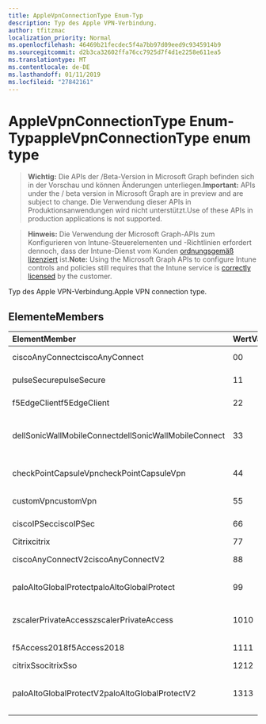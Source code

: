 ```yaml
---
title: AppleVpnConnectionType Enum-Typ
description: Typ des Apple VPN-Verbindung.
author: tfitzmac
localization_priority: Normal
ms.openlocfilehash: 46469b21fecdec5f4a7bb97d09eed9c9345914b9
ms.sourcegitcommit: d2b3ca32602ffa76cc7925d7f4d1e2258e611ea5
ms.translationtype: MT
ms.contentlocale: de-DE
ms.lasthandoff: 01/11/2019
ms.locfileid: "27842161"
---
```

# <a name="applevpnconnectiontype-enum-type"></a><span data-ttu-id="146bb-103">AppleVpnConnectionType Enum-Typ</span><span class="sxs-lookup"><span data-stu-id="146bb-103">appleVpnConnectionType enum type</span></span>

> <span data-ttu-id="146bb-104">**Wichtig:** Die APIs der /Beta-Version in Microsoft Graph befinden sich in der Vorschau und können Änderungen unterliegen.</span><span class="sxs-lookup"><span data-stu-id="146bb-104">**Important:** APIs under the / beta version in Microsoft Graph are in preview and are subject to change.</span></span> <span data-ttu-id="146bb-105">Die Verwendung dieser APIs in Produktionsanwendungen wird nicht unterstützt.</span><span class="sxs-lookup"><span data-stu-id="146bb-105">Use of these APIs in production applications is not supported.</span></span>

> <span data-ttu-id="146bb-106">**Hinweis:** Die Verwendung der Microsoft Graph-APIs zum Konfigurieren von Intune-Steuerelementen und -Richtlinien erfordert dennoch, dass der Intune-Dienst vom Kunden [ordnungsgemäß lizenziert](https://go.microsoft.com/fwlink/?linkid=839381) ist.</span><span class="sxs-lookup"><span data-stu-id="146bb-106">**Note:** Using the Microsoft Graph APIs to configure Intune controls and policies still requires that the Intune service is [correctly licensed](https://go.microsoft.com/fwlink/?linkid=839381) by the customer.</span></span>

<span data-ttu-id="146bb-107">Typ des Apple VPN-Verbindung.</span><span class="sxs-lookup"><span data-stu-id="146bb-107">Apple VPN connection type.</span></span>
## <a name="members"></a><span data-ttu-id="146bb-108">Elemente</span><span class="sxs-lookup"><span data-stu-id="146bb-108">Members</span></span>
|<span data-ttu-id="146bb-109">Element</span><span class="sxs-lookup"><span data-stu-id="146bb-109">Member</span></span>|<span data-ttu-id="146bb-110">Wert</span><span class="sxs-lookup"><span data-stu-id="146bb-110">Value</span></span>|<span data-ttu-id="146bb-111">Beschreibung</span><span class="sxs-lookup"><span data-stu-id="146bb-111">Description</span></span>|
|:---|:---|:---|
|<span data-ttu-id="146bb-112">ciscoAnyConnect</span><span class="sxs-lookup"><span data-stu-id="146bb-112">ciscoAnyConnect</span></span>|<span data-ttu-id="146bb-113">0</span><span class="sxs-lookup"><span data-stu-id="146bb-113">0</span></span>|<span data-ttu-id="146bb-114">Cisco AnyConnect.</span><span class="sxs-lookup"><span data-stu-id="146bb-114">Cisco AnyConnect.</span></span>|
|<span data-ttu-id="146bb-115">pulseSecure</span><span class="sxs-lookup"><span data-stu-id="146bb-115">pulseSecure</span></span>|<span data-ttu-id="146bb-116">1</span><span class="sxs-lookup"><span data-stu-id="146bb-116">1</span></span>|<span data-ttu-id="146bb-117">Pulse sichern.</span><span class="sxs-lookup"><span data-stu-id="146bb-117">Pulse Secure.</span></span>|
|<span data-ttu-id="146bb-118">f5EdgeClient</span><span class="sxs-lookup"><span data-stu-id="146bb-118">f5EdgeClient</span></span>|<span data-ttu-id="146bb-119">2</span><span class="sxs-lookup"><span data-stu-id="146bb-119">2</span></span>|<span data-ttu-id="146bb-120">F5-Edge-Client.</span><span class="sxs-lookup"><span data-stu-id="146bb-120">F5 Edge Client.</span></span>|
|<span data-ttu-id="146bb-121">dellSonicWallMobileConnect</span><span class="sxs-lookup"><span data-stu-id="146bb-121">dellSonicWallMobileConnect</span></span>|<span data-ttu-id="146bb-122">3</span><span class="sxs-lookup"><span data-stu-id="146bb-122">3</span></span>|<span data-ttu-id="146bb-123">Dell SonicWALL Mobile Verbindung.</span><span class="sxs-lookup"><span data-stu-id="146bb-123">Dell SonicWALL Mobile Connection.</span></span>|
|<span data-ttu-id="146bb-124">checkPointCapsuleVpn</span><span class="sxs-lookup"><span data-stu-id="146bb-124">checkPointCapsuleVpn</span></span>|<span data-ttu-id="146bb-125">4</span><span class="sxs-lookup"><span data-stu-id="146bb-125">4</span></span>|<span data-ttu-id="146bb-126">Überprüfen Sie Punkt "Kapseln" VPN.</span><span class="sxs-lookup"><span data-stu-id="146bb-126">Check Point Capsule VPN.</span></span>|
|<span data-ttu-id="146bb-127">customVpn</span><span class="sxs-lookup"><span data-stu-id="146bb-127">customVpn</span></span>|<span data-ttu-id="146bb-128">5</span><span class="sxs-lookup"><span data-stu-id="146bb-128">5</span></span>|<span data-ttu-id="146bb-129">Benutzerdefinierte VPN.</span><span class="sxs-lookup"><span data-stu-id="146bb-129">Custom VPN.</span></span>|
|<span data-ttu-id="146bb-130">ciscoIPSec</span><span class="sxs-lookup"><span data-stu-id="146bb-130">ciscoIPSec</span></span>|<span data-ttu-id="146bb-131">6</span><span class="sxs-lookup"><span data-stu-id="146bb-131">6</span></span>|<span data-ttu-id="146bb-132">Cisco (IPSec).</span><span class="sxs-lookup"><span data-stu-id="146bb-132">Cisco (IPSec).</span></span>|
|<span data-ttu-id="146bb-133">Citrix</span><span class="sxs-lookup"><span data-stu-id="146bb-133">citrix</span></span>|<span data-ttu-id="146bb-134">7</span><span class="sxs-lookup"><span data-stu-id="146bb-134">7</span></span>|<span data-ttu-id="146bb-135">Citrix.</span><span class="sxs-lookup"><span data-stu-id="146bb-135">Citrix.</span></span>|
|<span data-ttu-id="146bb-136">ciscoAnyConnectV2</span><span class="sxs-lookup"><span data-stu-id="146bb-136">ciscoAnyConnectV2</span></span>|<span data-ttu-id="146bb-137">8</span><span class="sxs-lookup"><span data-stu-id="146bb-137">8</span></span>|<span data-ttu-id="146bb-138">Cisco AnyConnect V2.</span><span class="sxs-lookup"><span data-stu-id="146bb-138">Cisco AnyConnect V2.</span></span>|
|<span data-ttu-id="146bb-139">paloAltoGlobalProtect</span><span class="sxs-lookup"><span data-stu-id="146bb-139">paloAltoGlobalProtect</span></span>|<span data-ttu-id="146bb-140">9</span><span class="sxs-lookup"><span data-stu-id="146bb-140">9</span></span>|<span data-ttu-id="146bb-141">Palo Alto Netzwerke GlobalProtect.</span><span class="sxs-lookup"><span data-stu-id="146bb-141">Palo Alto Networks GlobalProtect.</span></span>|
|<span data-ttu-id="146bb-142">zscalerPrivateAccess</span><span class="sxs-lookup"><span data-stu-id="146bb-142">zscalerPrivateAccess</span></span>|<span data-ttu-id="146bb-143">10</span><span class="sxs-lookup"><span data-stu-id="146bb-143">10</span></span>|<span data-ttu-id="146bb-144">Zscaler privater Zugriff.</span><span class="sxs-lookup"><span data-stu-id="146bb-144">Zscaler Private Access.</span></span>|
|<span data-ttu-id="146bb-145">f5Access2018</span><span class="sxs-lookup"><span data-stu-id="146bb-145">f5Access2018</span></span>|<span data-ttu-id="146bb-146">11</span><span class="sxs-lookup"><span data-stu-id="146bb-146">11</span></span>|<span data-ttu-id="146bb-147">F5 Access 2018.</span><span class="sxs-lookup"><span data-stu-id="146bb-147">F5 Access 2018.</span></span>|
|<span data-ttu-id="146bb-148">citrixSso</span><span class="sxs-lookup"><span data-stu-id="146bb-148">citrixSso</span></span>|<span data-ttu-id="146bb-149">12</span><span class="sxs-lookup"><span data-stu-id="146bb-149">12</span></span>|<span data-ttu-id="146bb-150">Citrix Sso.</span><span class="sxs-lookup"><span data-stu-id="146bb-150">Citrix Sso.</span></span>|
|<span data-ttu-id="146bb-151">paloAltoGlobalProtectV2</span><span class="sxs-lookup"><span data-stu-id="146bb-151">paloAltoGlobalProtectV2</span></span>|<span data-ttu-id="146bb-152">13</span><span class="sxs-lookup"><span data-stu-id="146bb-152">13</span></span>|<span data-ttu-id="146bb-153">Palo auch Netzwerke GlobalProtect V2.</span><span class="sxs-lookup"><span data-stu-id="146bb-153">Palo Alto Networks GlobalProtect V2.</span></span>|





